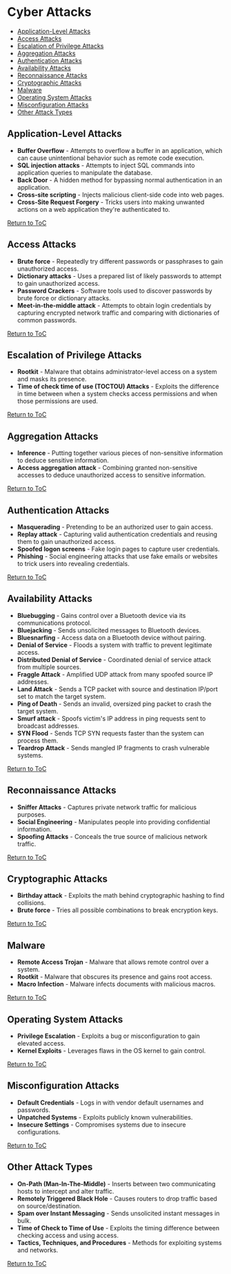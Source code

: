 # Cyber Attacks

- [Application-Level Attacks](#application-level-attacks)
- [Access Attacks](#access-attacks)  
- [Escalation of Privilege Attacks](#escalation-of-privilege-attacks)
- [Aggregation Attacks](#aggregation-attacks)
- [Authentication Attacks](#authentication-attacks)
- [Availability Attacks](#availability-attacks) 
- [Reconnaissance Attacks](#reconnaissance-attacks)
- [Cryptographic Attacks](#cryptographic-attacks)  
- [Malware](#malware)
- [Operating System Attacks](#operating-system-attacks)
- [Misconfiguration Attacks](#misconfiguration-attacks) 
- [Other Attack Types](#other-attack-types)

## Application-Level Attacks

- **Buffer Overflow** - Attempts to overflow a buffer in an application, which can cause unintentional behavior such as remote code execution.
- **SQL injection attacks** - Attempts to inject SQL commands into application queries to manipulate the database. 
- **Back Door** - A hidden method for bypassing normal authentication in an application.
- **Cross-site scripting** - Injects malicious client-side code into web pages.
- **Cross-Site Request Forgery** - Tricks users into making unwanted actions on a web application they're authenticated to.

[Return to ToC](#cyber-attacks)

## Access Attacks

- **Brute force** - Repeatedly try different passwords or passphrases to gain unauthorized access.
- **Dictionary attacks** - Uses a prepared list of likely passwords to attempt to gain unauthorized access. 
- **Password Crackers** - Software tools used to discover passwords by brute force or dictionary attacks.
- **Meet-in-the-middle attack** - Attempts to obtain login credentials by capturing encrypted network traffic and comparing with dictionaries of common passwords.

[Return to ToC](#cyber-attacks)

## Escalation of Privilege Attacks  

- **Rootkit** - Malware that obtains administrator-level access on a system and masks its presence.
- **Time of check time of use (TOCTOU) Attacks** - Exploits the difference in time between when a system checks access permissions and when those permissions are used.

[Return to ToC](#cyber-attacks)

## Aggregation Attacks

- **Inference** - Putting together various pieces of non-sensitive information to deduce sensitive information.
- **Access aggregation attack** - Combining granted non-sensitive accesses to deduce unauthorized access to sensitive information.

[Return to ToC](#cyber-attacks)  

## Authentication Attacks

- **Masquerading** - Pretending to be an authorized user to gain access.  
- **Replay attack** - Capturing valid authentication credentials and reusing them to gain unauthorized access.
- **Spoofed logon screens** - Fake login pages to capture user credentials. 
- **Phishing** - Social engineering attacks that use fake emails or websites to trick users into revealing credentials.

[Return to ToC](#cyber-attacks)

## Availability Attacks

- **Bluebugging** - Gains control over a Bluetooth device via its communications protocol.
- **Bluejacking** - Sends unsolicited messages to Bluetooth devices.  
- **Bluesnarfing** - Access data on a Bluetooth device without pairing.
- **Denial of Service** - Floods a system with traffic to prevent legitimate access.
- **Distributed Denial of Service** - Coordinated denial of service attack from multiple sources.  
- **Fraggle Attack** - Amplified UDP attack from many spoofed source IP addresses.
- **Land Attack** - Sends a TCP packet with source and destination IP/port set to match the target system.
- **Ping of Death** - Sends an invalid, oversized ping packet to crash the target system.
- **Smurf attack** - Spoofs victim's IP address in ping requests sent to broadcast addresses.
- **SYN Flood** - Sends TCP SYN requests faster than the system can process them. 
- **Teardrop Attack** - Sends mangled IP fragments to crash vulnerable systems.

[Return to ToC](#cyber-attacks)

## Reconnaissance Attacks  

- **Sniffer Attacks** - Captures private network traffic for malicious purposes.  
- **Social Engineering** - Manipulates people into providing confidential information.
- **Spoofing Attacks** - Conceals the true source of malicious network traffic.

[Return to ToC](#cyber-attacks)

## Cryptographic Attacks

- **Birthday attack** - Exploits the math behind cryptographic hashing to find collisions.  
- **Brute force** - Tries all possible combinations to break encryption keys.

[Return to ToC](#cyber-attacks)

## Malware

- **Remote Access Trojan** - Malware that allows remote control over a system.
- **Rootkit** - Malware that obscures its presence and gains root access.
- **Macro Infection** - Malware infects documents with malicious macros.

[Return to ToC](#cyber-attacks) 

## Operating System Attacks

- **Privilege Escalation** - Exploits a bug or misconfiguration to gain elevated access.
- **Kernel Exploits** - Leverages flaws in the OS kernel to gain control.

[Return to ToC](#cyber-attacks)

## Misconfiguration Attacks

- **Default Credentials** - Logs in with vendor default usernames and passwords.
- **Unpatched Systems** - Exploits publicly known vulnerabilities.
- **Insecure Settings** - Compromises systems due to insecure configurations.

[Return to ToC](#cyber-attacks)

## Other Attack Types

- **On-Path (Man-In-The-Middle)** - Inserts between two communicating hosts to intercept and alter traffic. 
- **Remotely Triggered Black Hole** - Causes routers to drop traffic based on source/destination.
- **Spam over Instant Messaging** - Sends unsolicited instant messages in bulk.  
- **Time of Check to Time of Use** - Exploits the timing difference between checking access and using access.
- **Tactics, Techniques, and Procedures** - Methods for exploiting systems and networks.

[Return to ToC](#cyber-attacks)
